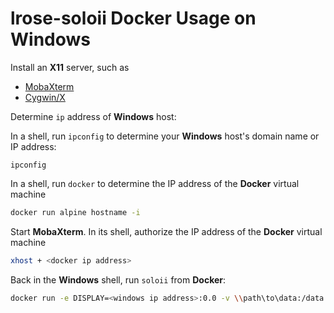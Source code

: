 # lrose-soloii Docker Usage on Windows

Install an **X11** server, such as

- [MobaXterm](http://mobaxterm.mobatek.net)
- [Cygwin/X](http://x.cygwin.com/)

Determine `ip` address of **Windows** host:

In a shell, run `ipconfig` to determine your **Windows** host's domain name or IP address:

```
ipconfig
```

In a shell, run `docker` to determine the IP address of the **Docker** virtual machine

```sh
docker run alpine hostname -i
```

Start **MobaXterm**. In its shell, authorize the IP address of the **Docker** virtual machine

```sh
xhost + <docker ip address>
```

Back in the **Windows** shell, run `soloii` from **Docker**:

```sh
docker run -e DISPLAY=<windows ip address>:0.0 -v \\path\to\data:/data ncareol/soloii /data
```
